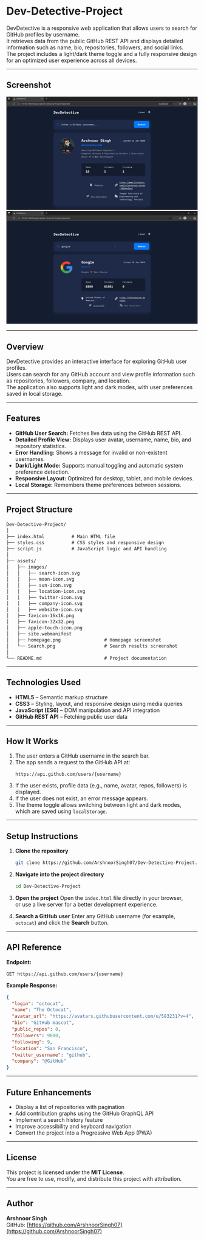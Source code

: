# Dev-Detective-Project

DevDetective is a responsive web application that allows users to search for GitHub profiles by username.  
It retrieves data from the public GitHub REST API and displays detailed information such as name, bio, repositories, followers, and social links.  
The project includes a light/dark theme toggle and a fully responsive design for an optimized user experience across all devices.

---

## Screenshot

![Homepage](./assets/homepage.png)
![Search](./assets/Search.png)

---

## Overview

DevDetective provides an interactive interface for exploring GitHub user profiles.  
Users can search for any GitHub account and view profile information such as repositories, followers, company, and location.  
The application also supports light and dark modes, with user preferences saved in local storage.

---

## Features

- **GitHub User Search:** Fetches live data using the GitHub REST API.  
- **Detailed Profile View:** Displays user avatar, username, name, bio, and repository statistics.  
- **Error Handling:** Shows a message for invalid or non-existent usernames.  
- **Dark/Light Mode:** Supports manual toggling and automatic system preference detection.  
- **Responsive Layout:** Optimized for desktop, tablet, and mobile devices.  
- **Local Storage:** Remembers theme preferences between sessions.

---

## Project Structure

```
Dev-Detective-Project/
│
├── index.html          # Main HTML file
├── styles.css          # CSS styles and responsive design
├── script.js           # JavaScript logic and API handling
│
├── assets/
│   ├── images/
│   │   ├── search-icon.svg
│   │   ├── moon-icon.svg
│   │   ├── sun-icon.svg
│   │   ├── location-icon.svg
│   │   ├── twitter-icon.svg
│   │   ├── company-icon.svg
│   │   ├── website-icon.svg
│   ├── favicon-16x16.png
│   ├── favicon-32x32.png
│   ├── apple-touch-icon.png
│   ├── site.webmanifest
│   ├── homepage.png                # Homepage screenshot
│   └── Search.png                  # Search results screenshot
│
└── README.md                       # Project documentation
```

---

## Technologies Used

- **HTML5** – Semantic markup structure  
- **CSS3** – Styling, layout, and responsive design using media queries  
- **JavaScript (ES6)** – DOM manipulation and API integration  
- **GitHub REST API** – Fetching public user data

---

## How It Works

1. The user enters a GitHub username in the search bar.  
2. The app sends a request to the GitHub API at:  
   ```
   https://api.github.com/users/{username}
   ```
3. If the user exists, profile data (e.g., name, avatar, repos, followers) is displayed.  
4. If the user does not exist, an error message appears.  
5. The theme toggle allows switching between light and dark modes, which are saved using `localStorage`.

---

## Setup Instructions

1. **Clone the repository**
   ```bash
   git clone https://github.com/ArshnoorSingh07/Dev-Detective-Project.git
   ```

2. **Navigate into the project directory**
   ```bash
   cd Dev-Detective-Project
   ```

3. **Open the project**
   Open the `index.html` file directly in your browser,  
   or use a live server for a better development experience.

4. **Search a GitHub user**
   Enter any GitHub username (for example, `octocat`) and click the **Search** button.

---

## API Reference

**Endpoint:**  
```
GET https://api.github.com/users/{username}
```

**Example Response:**
```json
{
  "login": "octocat",
  "name": "The Octocat",
  "avatar_url": "https://avatars.githubusercontent.com/u/583231?v=4",
  "bio": "GitHub mascot",
  "public_repos": 8,
  "followers": 9000,
  "following": 9,
  "location": "San Francisco",
  "twitter_username": "github",
  "company": "@GitHub"
}
```

---

## Future Enhancements

- Display a list of repositories with pagination  
- Add contribution graphs using the GitHub GraphQL API  
- Implement a search history feature  
- Improve accessibility and keyboard navigation  
- Convert the project into a Progressive Web App (PWA)

---

## License

This project is licensed under the **MIT License**.  
You are free to use, modify, and distribute this project with attribution.

---

## Author

**Arshnoor Singh**  
GitHub: [https://github.com/ArshnoorSingh07](https://github.com/ArshnoorSingh07)
